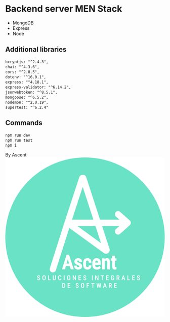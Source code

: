 # Backend server MEN Stack

- MongoDB
- Express
- Node

## Additional libraries

```
bcryptjs: "^2.4.3",
chai: "^4.3.6",
cors: "^2.8.5",
dotenv: "^16.0.1",
express: "^4.18.1",
express-validator: "^6.14.2",
jsonwebtoken: "^8.5.1",
mongoose: "^6.5.2",
nodemon: "^2.0.19",
supertest: "^6.2.4"
```

## Commands

```
npm run dev
npm run test
npm i 
```

By Ascent
![LogoAcent](LogoA%20(7).png)